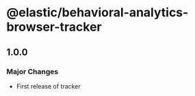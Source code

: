 # @elastic/behavioral-analytics-browser-tracker

## 1.0.0

### Major Changes

- First release of tracker
